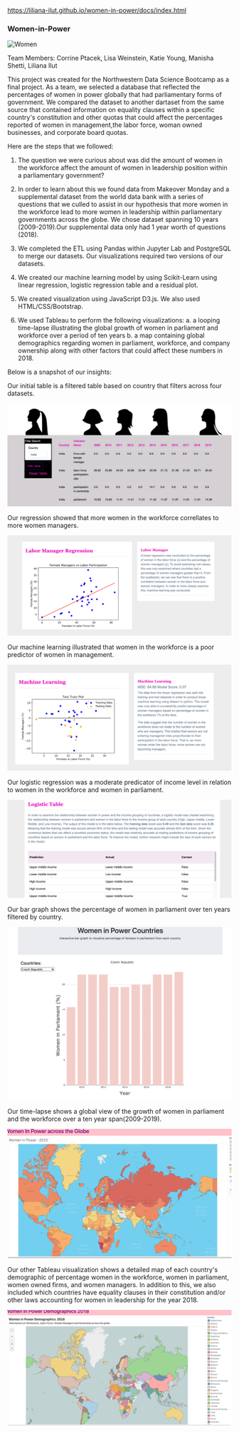 https://liliana-ilut.github.io/women-in-power/docs/index.html

### Women-in-Power

![Women](https://media.giphy.com/media/rHs3ZuhIV25vE9mbuR/giphy.gif)

 Team Members:
    Corrine Ptacek,
    Lisa Weinstein,
    Katie Young,
    Manisha Shetti,
    Liliana Ilut
 
This project was created for the Northwestern Data Science Bootcamp as a final project.  As a team, we selected a database that reflected the percentages of women in power globally that had parliamentary forms of government.  We compared the dataset to another dartaset from the same source  that contained information on equality clauses within a specific country's constitution and other quotas that could affect the percentages reported of women in management,the labor force, woman owned businesses, and corporate board quotas.   

Here are the steps that we followed:

1.  The question we were curious about was did the amount of women in the workforce affect the amount of women in leadership position within a parliamentary government?

2. In order to learn about this we found data from Makeover Monday and a supplemental dataset from the world data bank with a series of questions that we culled to assist in our hypothesis that more women in the workforce lead to more women in leadership within parliamentary governments across the globe. We chose dataset spanning 10 years (2009-2019).Our supplemental data only had 1 year worth of questions (2018). 

3. We completed the ETL using Pandas within Jupyter Lab and PostgreSQL to merge our datasets. Our visualizations required two versions of our datasets. 

4. We created our machine learning model by using Scikit-Learn using linear regression, logistic regression table and a residual plot. 

5. We created visualization using JavaScript D3.js.  We also used HTML/CSS/Bootstrap.

6.  We used Tableau to perform the following visualizations:
    a.  a looping time-lapse illustrating the global growth of women in parliament and workforce over a period of ten years
    b.  a map containing global demographics regarding women in parliament, workforce, and company ownership along with other factors that could affect these numbers in 2018. 

Below is a snapshot of our insights:

Our initial  table is a filtered table based on country that filters across four datasets.

![Table](screenshots/filter_table.png)

Our regression showed that more women in the workforce correllates to more women managers. 

![Regression](screenshots/regression.png)

Our machine learning illustrated that women in the workforce is a poor predictor of women in management. 

![Machine Learning](screenshots/machine_learning.png)

Our logistic regression was a moderate predicator of income level in relation to women in the workforce and women in parliament.

![Logistic Table](screenshots/logistic_table.png)

Our bar graph shows the percentage of women in parliament over ten years filtered by country.

![Bar Graph](screenshots/bar_graph.png)

Our time-lapse shows a global view of the growth of women in parliament and the workforce over a ten year span(2009-2019). 

![Timelapse](screenshots/timelapse.png)

Our other Tableau visualization shows a detailed map of each country's demographic of percentage women in the workforce, women in parliament, women owned firms, and women managers.  In addition to this, we also included which countries have equality clauses in their constitution and/or other laws accounting for women in leadership for the year 2018. 

![Demographic](screenshots/demographic.png)
